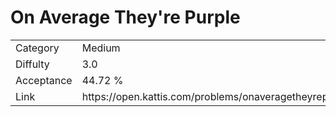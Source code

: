 # On Average They're Purple

<table>
    <tr>
        <td>Category</td>
        <td>Medium</td>
    </tr>
    <tr>
        <td>Diffulty</td>
        <td>3.0</td>
    </tr>
    <tr>
        <td>Acceptance</td>
        <td>44.72 %</td>
    </tr>
    <tr>
        <td>Link</td>
        <td>https://open.kattis.com/problems/onaveragetheyrepurple</td>
    </tr>
</table>